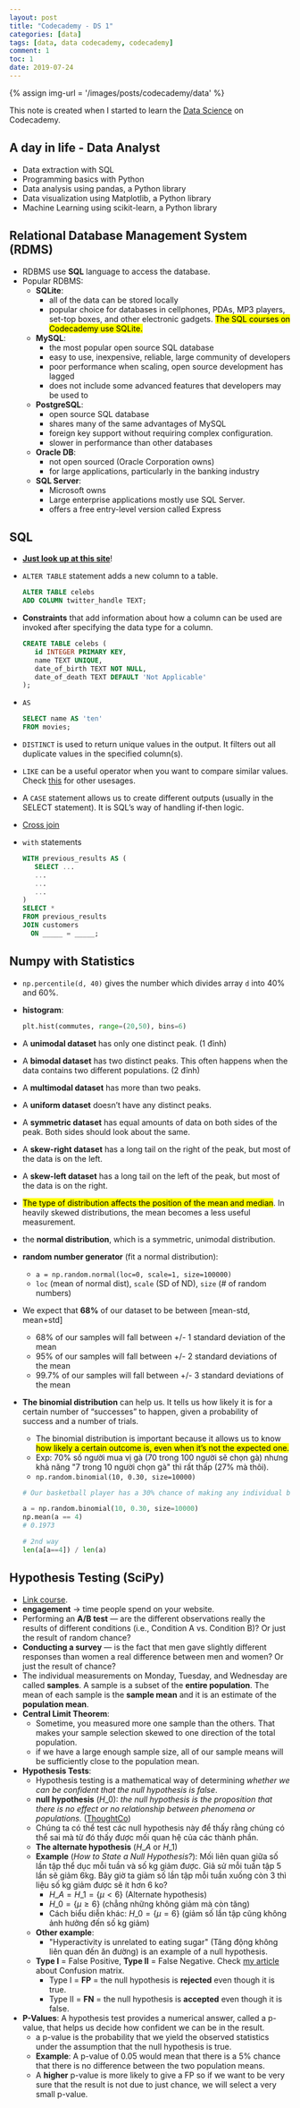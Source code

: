 ```yaml
---
layout: post
title: "Codecademy - DS 1"
categories: [data]
tags: [data, data codecademy, codecademy]
comment: 1
toc: 1
date: 2019-07-24
---
```


{% assign img-url = '/images/posts/codecademy/data' %}

This note is created when I started to learn the [Data Science](https://www.codecademy.com/paths/data-science) on Codecademy.

## A day in life - Data Analyst

- Data extraction with SQL
- Programming basics with Python
- Data analysis using pandas, a Python library
- Data visualization using Matplotlib, a Python library
- Machine Learning using scikit-learn, a Python library

## Relational Database Management System (RDMS)

- RDBMS use **SQL** language to access the database.
- Popular RDBMS: 
  - **SQLite**: 
    - all of the data can be stored locally
    - popular choice for databases in cellphones, PDAs, MP3 players, set-top boxes, and other electronic gadgets. <mark>The SQL courses on Codecademy use SQLite.</mark>
  - **MySQL**:
    - the most popular open source SQL database
    - easy to use, inexpensive, reliable, large community of developers
    - poor performance when scaling, open source development has lagged 
    - does not include some advanced features that developers may be used to
  - **PostgreSQL**:
    - open source SQL database
    - shares many of the same advantages of MySQL
    - foreign key support without requiring complex configuration.
    - slower in performance than other databases
  - **Oracle DB**:
    - not open sourced (Oracle Corporation owns)
    - for large applications, particularly in the banking industry
  - **SQL Server**:
    - Microsoft owns
    - Large enterprise applications mostly use SQL Server.
    - offers a free entry-level version called Express

## SQL

- **[Just look up at this site](https://www.w3schools.com/sql/sql_delete.asp)**!
- `ALTER TABLE` statement adds a new column to a table. 

  ~~~ sql
  ALTER TABLE celebs 
  ADD COLUMN twitter_handle TEXT;
  ~~~

- **Constraints** that add information about how a column can be used are invoked after specifying the data type for a column.

  ~~~ sql
  CREATE TABLE celebs (
     id INTEGER PRIMARY KEY, 
     name TEXT UNIQUE,
     date_of_birth TEXT NOT NULL,
     date_of_death TEXT DEFAULT 'Not Applicable'
  );
  ~~~

- `AS`

  ~~~ sql
  SELECT name AS 'ten'
  FROM movies;
  ~~~

- `DISTINCT` is used to return unique values in the output. It filters out all duplicate values in the specified column(s).
- `LIKE` can be a useful operator when you want to compare similar values. Check [this](https://www.w3schools.com/sql/sql_like.asp) for other usesages.
- A `CASE` statement allows us to create different outputs (usually in the SELECT statement). It is SQL’s way of handling if-then logic.
- [Cross join](https://www.w3resource.com/sql/joins/cross-join.php)
- `with` statements

  ~~~ sql
  WITH previous_results AS (
     SELECT ...
     ...
     ...
     ...
  )
  SELECT *
  FROM previous_results
  JOIN customers
    ON _____ = _____;
  ~~~


## Numpy with Statistics

- `np.percentile(d, 40)` gives the number which divides array `d` into 40% and 60%.
- **histogram**:

  ~~~ python
  plt.hist(commutes, range=(20,50), bins=6)
  ~~~

- A **unimodal dataset** has only one distinct peak. (1 đỉnh)
- A **bimodal dataset** has two distinct peaks. This often happens when the data contains two different populations. (2 đỉnh)
- A **multimodal dataset** has more than two peaks.
- A **uniform dataset** doesn’t have any distinct peaks.
- A **symmetric dataset** has equal amounts of data on both sides of the peak. Both sides should look about the same.
- A **skew-right dataset** has a long tail on the right of the peak, but most of the data is on the left.
- A **skew-left dataset** has a long tail on the left of the peak, but most of the data is on the right.
- <mark>The type of distribution affects the position of the mean and median</mark>. In heavily skewed distributions, the mean becomes a less useful measurement.
- the **normal distribution**, which is a symmetric, unimodal distribution.
- **random number generator** (fit a normal distribution):
  - `a = np.random.normal(loc=0, scale=1, size=100000)`
  - `loc` (mean of normal dist), `scale` (SD of ND), `size` (# of random numbers)
- We expect that **68%** of our dataset to be between [mean-std, mean+std]
  - 68% of our samples will fall between +/- 1 standard deviation of the mean
  - 95% of our samples will fall between +/- 2 standard deviations of the mean
  - 99.7% of our samples will fall between +/- 3 standard deviations of the mean
- **The binomial distribution** can help us. It tells us how likely it is for a certain number of “successes” to happen, given a probability of success and a number of trials.
  - The binomial distribution is important because it allows us to know <mark>how likely a certain outcome is, even when it’s not the expected one.</mark>
  - Exp: 70% số người mua vị gà (70 trong 100 người sẽ chọn gà) nhưng khả năng "7 trong 10 người chọn gà" thì rất thấp (27% mà thôi).
  - `np.random.binomial(10, 0.30, size=10000)`

  ~~~ python
  # Our basketball player has a 30% chance of making any individual basket. He took 10 shots and made 4 of them, even though we only expected him to make 3. What percent chance did he have of making those 4 shots?
  
  a = np.random.binomial(10, 0.30, size=10000)
  np.mean(a == 4)
  # 0.1973

  # 2nd way
  len(a[a==4]) / len(a)
  ~~~

## Hypothesis Testing (SciPy)

- [Link course](https://www.codecademy.com/paths/data-science/tracks/scipy).
- **engagement** -> time people spend on your website.
- Performing an **A/B test** — are the different observations really the results of different conditions (i.e., Condition A vs. Condition B)? Or just the result of random chance?
- **Conducting a survey** — is the fact that men gave slightly different responses than women a real difference between men and women? Or just the result of chance?
- The individual measurements on Monday, Tuesday, and Wednesday are called **samples**. A sample is a subset of the **entire population**. The mean of each sample is the **sample mean** and it is an estimate of the **population mean**.
- **Central Limit Theorem**: 
  - Sometime, you measured more one sample than the others. That makes your sample selection skewed to one direction of the total population.
  - if we have a large enough sample size, all of our sample means will be sufficiently close to the population mean.
- **Hypothesis Tests**: 
  - Hypothesis testing is a mathematical way of determining *whether we can be confident that the null hypothesis is false*.
  - **null hypothesis** ($H\_0$): *the null hypothesis is the proposition that there is no effect or no relationship between phenomena or populations.* ([ThoughtCo](https://www.thoughtco.com/definition-of-null-hypothesis-and-examples-605436))
  - Chúng ta có thể test các null hypothesis này để thấy rằng chúng có thể sai mà từ đó thấy được mối quan hệ của các thành phần.
  - **The alternate hypothesis** ($H\_A$ or $H\_1$)
  - **Example** (*How to State a Null Hypothesis?*): Mối liên quan giữa số lần tập thể dục mỗi tuần và số kg giảm được. Giả sử mỗi tuần tập 5 lần sẽ giảm 6kg. Bây giờ ta giảm số lần tập mỗi tuần xuống còn 3 thì liệu số kg giảm được sẽ ít hơn 6 ko?
    - $H\_A=H\_1=\{ \mu<6 \}$ (Alternate hypothesis)
    - $H\_0 = \{ \mu\ge 6 \}$ (chẳng những không giảm mà còn tăng)
    - Cách biểu diễn khác: $H\_0 = \{ \mu = 6 \}$ (giảm số lần tập cũng không ảnh hưởng đến số kg giảm)
  - **Other example**:
    - "Hyperactivity is unrelated to eating sugar" (Tăng động không liên quan đến ăn đường) is an example of a null hypothesis.
  - **Type I** = False Positive, **Type II** = False Negative. Check [my article](https://dinhanhthi.com/understand-confusion-matrix-and-f1-score) about Confusion matrix.
    - Type I = **FP** = the null hypothesis is **rejected** even though it is true.
    - Type II = **FN** = the null hypothesis is **accepted** even though it is false.
- **P-Values**: A hypothesis test provides a numerical answer, called a p-value, that helps us decide how confident we can be in the result.
  - a p-value is the probability that we yield the observed statistics under the assumption that the null hypothesis is true.
  - **Example**: A p-value of 0.05 would mean that there is a 5% chance that there is no difference between the two population means.
  - A **higher** p-value is more likely to give a FP so if we want to be very sure that the result is not due to just chance, we will select a very small p-value.




